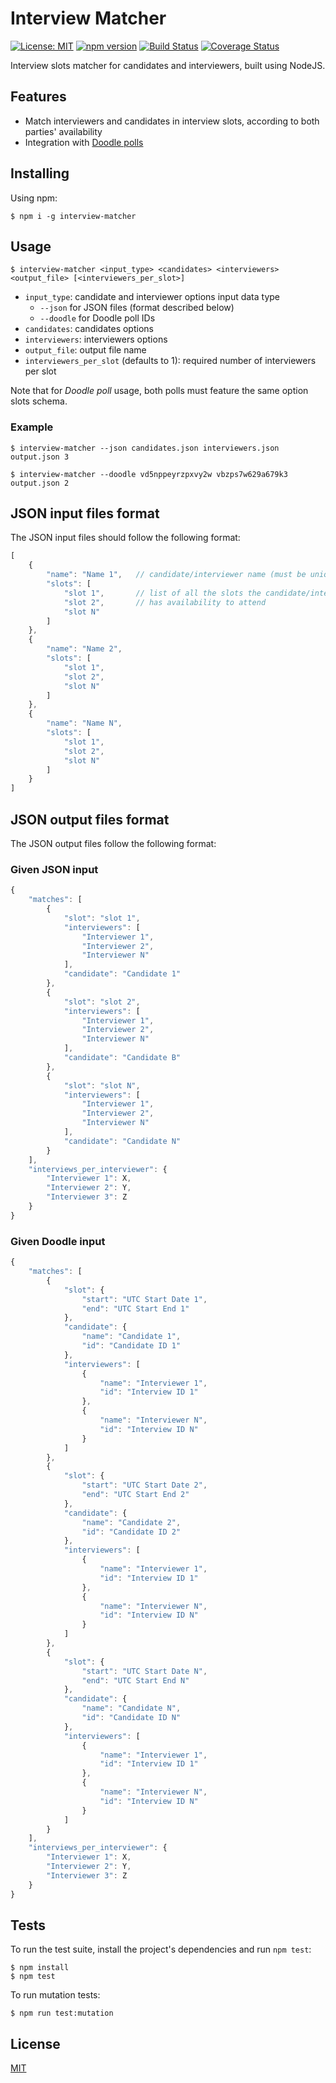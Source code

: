 # Interview Matcher

[![License: MIT](https://img.shields.io/badge/License-MIT-yellow.svg)](https://opensource.org/licenses/MIT)
[![npm version](https://img.shields.io/npm/v/interview-matcher.svg?style=flat-square)](https://www.npmjs.com/package/interview-matcher)
[![Build Status](https://circleci.com/gh/xRuiAlves/interview-matcher.svg?style=shield)](https://circleci.com/gh/xRuiAlves/interview-matcher)
[![Coverage Status](https://coveralls.io/repos/github/xRuiAlves/interview-matcher/badge.svg?branch=master)](https://coveralls.io/github/xRuiAlves/interview-matcher?branch=master)

Interview slots matcher for candidates and interviewers, built using NodeJS.

## Features

- Match interviewers and candidates in interview slots, according to both parties' availability
- Integration with [Doodle polls](https://doodle.com/)

## Installing

Using npm:

```
$ npm i -g interview-matcher
```

## Usage

```
$ interview-matcher <input_type> <candidates> <interviewers> <output_file> [<interviewers_per_slot>]
```

- `input_type`: candidate and interviewer options input data type
    - `--json` for JSON files (format described below)
    - `--doodle` for Doodle poll IDs
- `candidates`: candidates options
- `interviewers`: interviewers options
- `output_file`: output file name
- `interviewers_per_slot` (defaults to 1): required number of interviewers per slot

Note that for *Doodle poll* usage, both polls must feature the same option slots schema.

### Example

```
$ interview-matcher --json candidates.json interviewers.json output.json 3
```

```
$ interview-matcher --doodle vd5nppeyrzpxvy2w vbzps7w629a679k3 output.json 2
```

## JSON input files format

The JSON input files should follow the following format:

```javascript
[
    {
        "name": "Name 1",   // candidate/interviewer name (must be unique)
        "slots": [
            "slot 1",       // list of all the slots the candidate/interviewer
            "slot 2",       // has availability to attend
            "slot N"
        ]
    },
    {
        "name": "Name 2",
        "slots": [
            "slot 1",
            "slot 2",
            "slot N"
        ]
    },
    {
        "name": "Name N",
        "slots": [
            "slot 1",
            "slot 2",
            "slot N"
        ]
    }
]
```

## JSON output files format

The JSON output files follow the following format:

### Given JSON input

```javascript
{
    "matches": [
        {
            "slot": "slot 1",
            "interviewers": [
                "Interviewer 1",
                "Interviewer 2",
                "Interviewer N"
            ],
            "candidate": "Candidate 1"
        },
        {
            "slot": "slot 2",
            "interviewers": [
                "Interviewer 1",
                "Interviewer 2",
                "Interviewer N"
            ],
            "candidate": "Candidate B"
        },
        {
            "slot": "slot N",
            "interviewers": [
                "Interviewer 1",
                "Interviewer 2",
                "Interviewer N"
            ],
            "candidate": "Candidate N"
        }
    ],
    "interviews_per_interviewer": {
        "Interviewer 1": X,
        "Interviewer 2": Y,
        "Interviewer 3": Z
    }
}
```

### Given Doodle input

```javascript
{
    "matches": [
        {
            "slot": {
                "start": "UTC Start Date 1",
                "end": "UTC Start End 1"
            },
            "candidate": {
                "name": "Candidate 1",
                "id": "Candidate ID 1"
            },
            "interviewers": [
                {
                    "name": "Interviewer 1",
                    "id": "Interview ID 1"
                },
                {
                    "name": "Interviewer N",
                    "id": "Interview ID N"
                }
            ]
        },
        {
            "slot": {
                "start": "UTC Start Date 2",
                "end": "UTC Start End 2"
            },
            "candidate": {
                "name": "Candidate 2",
                "id": "Candidate ID 2"
            },
            "interviewers": [
                {
                    "name": "Interviewer 1",
                    "id": "Interview ID 1"
                },
                {
                    "name": "Interviewer N",
                    "id": "Interview ID N"
                }
            ]
        },
        {
            "slot": {
                "start": "UTC Start Date N",
                "end": "UTC Start End N"
            },
            "candidate": {
                "name": "Candidate N",
                "id": "Candidate ID N"
            },
            "interviewers": [
                {
                    "name": "Interviewer 1",
                    "id": "Interview ID 1"
                },
                {
                    "name": "Interviewer N",
                    "id": "Interview ID N"
                }
            ]
        }
    ],
    "interviews_per_interviewer": {
        "Interviewer 1": X,
        "Interviewer 2": Y,
        "Interviewer 3": Z
    }
}
```

## Tests

To run the test suite, install the project's dependencies and run `npm test`:

```
$ npm install
$ npm test
```

To run mutation tests:

```
$ npm run test:mutation
```

## License

[MIT](https://github.com/xRuiAlves/interview-matcher/blob/master/LICENSE)
